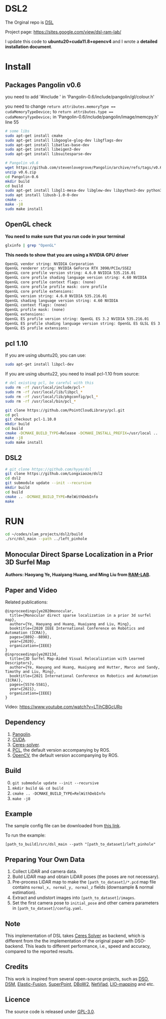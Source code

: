 # DSL2

The Orginal repo is [DSL](https://github.com/hyye/dsl)

Project page: https://sites.google.com/view/dsl-ram-lab/

I update this code to **ubuntu20+cuda11.8+opencv4** and I wrote a **detailed installation document**.

# Install
## Packages Pangolin v0.6
you need to add '#include <limits>' in 'Pangolin-0.6/include/pangolin/gl/colour.h'

you need to change `return attributes.memoryType == cudaMemoryTypeDevice;` to `return attributes.type == cudaMemoryTypeDevice;`  in 'Pangolin-0.6/include/pangolin/image/memcpy.h' line 55

``` bash
# some libs
sudo apt-get install cmake
sudo apt-get install libgoogle-glog-dev libgflags-dev
sudo apt-get install libatlas-base-dev
sudo apt-get install libeigen3-dev
sudo apt-get install libsuitesparse-dev

# Pangolin v0.6
wget https://github.com/stevenlovegrove/Pangolin/archive/refs/tags/v0.6.zip
unzip v0.6.zip
cd Pangolin-0.6
mkdir build
cd build
sudo apt-get install libgl1-mesa-dev libglew-dev libpython3-dev python3-numpy cmake ffmpeg libavcodec-dev libavutil-dev libavformat-dev libswscale-dev libjpeg-dev libpng-dev libtiff-dev libopenexr-dev
sudo apt install libusb-1.0-0-dev
cmake ..
make -j8
sudo make install
```

## OpenGL check
**You need to make sure that you run code in your terminal**
``` bash
glxinfo | grep "OpenGL"
```
**This needs to show that you are using a NVIDIA GPU driver**
``` html
OpenGL vendor string: NVIDIA Corporation
OpenGL renderer string: NVIDIA GeForce RTX 3090/PCIe/SSE2
OpenGL core profile version string: 4.6.0 NVIDIA 535.216.01
OpenGL core profile shading language version string: 4.60 NVIDIA
OpenGL core profile context flags: (none)
OpenGL core profile profile mask: core profile
OpenGL core profile extensions:
OpenGL version string: 4.6.0 NVIDIA 535.216.01
OpenGL shading language version string: 4.60 NVIDIA
OpenGL context flags: (none)
OpenGL profile mask: (none)
OpenGL extensions:
OpenGL ES profile version string: OpenGL ES 3.2 NVIDIA 535.216.01
OpenGL ES profile shading language version string: OpenGL ES GLSL ES 3.20
OpenGL ES profile extensions:

```

## pcl 1.10
If you are using ubuntu20, you can use:
``` bash
sudo apt-get install libpcl-dev
```

If you are using ubuntu22, you need to insall pcl-1.10 from source:
``` bash
# del existing pcl, be careful with this
sudo rm -rf /usr/local/include/pcl-*
sudo rm -rf /usr/local/lib/libpcl_*
sudo rm -rf /usr/local/lib/pkgconfig/pcl_*
sudo rm -rf /usr/local/bin/pcl_*

git clone https://github.com/PointCloudLibrary/pcl.git
cd pcl
git checkout pcl-1.10.0
mkdir build
cd build
cmake -DCMAKE_BUILD_TYPE=Release -DCMAKE_INSTALL_PREFIX=/usr/local ..
make -j8
sudo make install
```

## DSL2
``` bash
# git clone https://github.com/hyye/dsl
git clone https://github.com/Longxiaoze/dsl2
cd dsl2
git submodule update --init --recursive
mkdir build
cd build
cmake .. -DCMAKE_BUILD_TYPE=RelWithDebInfo
make
```


# RUN
``` bash
cd ~/codes/slam_projects/dsl2/build
./src/dsl_main --path ../left_pinhole
```


## Monocular Direct Sparse Localization in a Prior 3D Surfel Map
#### Authors: Haoyang Ye, Huaiyang Huang, and Ming Liu from [RAM-LAB](https://ram-lab.com/).

## Paper and Video
Related publications:
```
@inproceedings{ye2020monocular,
  title={Monocular direct sparse localization in a prior 3d surfel map},
  author={Ye, Haoyang and Huang, Huaiyang and Liu, Ming},
  booktitle={2020 IEEE International Conference on Robotics and Automation (ICRA)},
  pages={8892--8898},
  year={2020},
  organization={IEEE}
}
@inproceedings{ye20213d,
  title={3D Surfel Map-Aided Visual Relocalization with Learned Descriptors},
  author={Ye, Haoyang and Huang, Huaiyang and Hutter, Marco and Sandy, Timothy and Liu, Ming},
  booktitle={2021 International Conference on Robotics and Automation (ICRA)},
  pages={5574-5581},
  year={2021},
  organization={IEEE}
}
```
Video:
https://www.youtube.com/watch?v=LTihCBGcURo

## Dependency
1. [Pangolin](https://github.com/stevenlovegrove/Pangolin).
2. [CUDA](https://developer.nvidia.com/cuda-downloads?target_os=Linux&target_arch=x86_64&target_distro=Ubuntu&target_version=1804&target_type=deblocal).
3. [Ceres-solver](http://ceres-solver.org/installation.html#linux).
4. [PCL](http://www.pointclouds.org/downloads/), the default version accompanying by ROS.
5. [OpenCV](https://docs.opencv.org/master/d7/d9f/tutorial_linux_install.html), the default version accompanying by ROS.

## Build
0. `git submodule update --init --recursive`
1. `mkdir build && cd build`
2. `cmake .. -DCMAKE_BUILD_TYPE=RelWithDebInfo` 
3. `make -j8`

## Example
The sample config file can be downloaded from [this link](https://hkustconnect-my.sharepoint.com/:u:/g/personal/hyeab_connect_ust_hk/EXDlfYJgCclHuxvTiEcfpbIBJmNAwdE1soquwUeHGuaItw?e=63oiEP).

To run the example:
```shell
[path_to_build]/src/dsl_main --path "[path_to_dataset]/left_pinhole"
```

## Preparing Your Own Data
1. Collect LiDAR and camera data.
2. Build LiDAR map and obtain LiDAR poses (the poses are not necessary).
3. Pre-process LiDAR map to make the `[path_to_dataset]/*.pcd` map file contains `normal_x, normal_y, normal_z` fields (downsample & normal estimation).
4. Extract and undistort images into `[path_to_dataset]/images`.
5. Set the first camera pose to `initial_pose` and other camera parameters in `[path_to_dataset]/config.yaml`.

## Note
This implementation of DSL takes [Ceres Solver](http://ceres-solver.org/) as backend, which is different from the the implementation of the original paper with DSO-backend. This leads to different performance, i.e., speed and accuracy, compared to the reported results.

## Credits
This work is inspired from several open-source projects, such as [DSO](https://github.com/JakobEngel/dso), [DSM](https://github.com/jzubizarreta/dsm), [Elastic-Fusion](https://github.com/mp3guy/ElasticFusion), [SuperPoint](https://github.com/magicleap/SuperPointPretrainedNetwork), [DBoW2](https://github.com/dorian3d/DBoW2), [NetVlad](https://www.di.ens.fr/willow/research/netvlad/), [LIO-mapping](https://github.com/hyye/lio-mapping) and etc.

## Licence
The source code is released under [GPL-3.0](https://www.gnu.org/licenses/).
